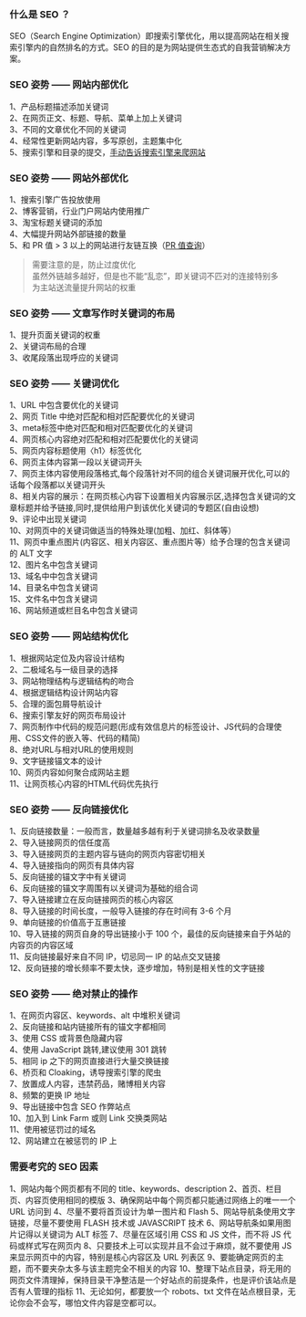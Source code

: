 
### 什么是 SEO ？
SEO（Search Engine Optimization）即搜索引擎优化，用以提高网站在相关搜索引擎内的自然排名的方式。SEO 的目的是为网站提供生态式的自我营销解决方案。

### SEO 姿势 —— 网站内部优化
1、产品标题描述添加关键词  
2、在网页正文、标题、导航、菜单上加上关键词  
3、不同的文章优化不同的关键词  
4、经常性更新网站内容，多写原创，主题集中化  
5、搜索引擎和目录的提交，[手动告诉搜索引擎来爬网站](http://www、sousuoyinqingtijiao、com/)

### SEO 姿势 —— 网站外部优化
1、搜索引擎广告投放使用  
2、博客营销，行业门户网站内使用推广    
3、淘宝标题关键词的添加  
4、大幅提升网站外部链接的数量  
5、和 PR 值 > 3 以上的网站进行友链互换（[PR 值查询](http://tool、chinaz、com/Ranks)）

> 需要注意的是，防止过度优化  
> 虽然外链越多越好，但是也不能“乱恋”，即关键词不匹对的连接特别多  
> 为主站送流量提升网站的权重  

### SEO 姿势 —— 文章写作时关键词的布局
1、提升页面关键词的权重  
2、关键词布局的合理  
3、收尾段落出现呼应的关键词  

### SEO 姿势 —— 关键词优化
1、URL 中包含要优化的关键词  
2、网页 Title 中绝对匹配和相对匹配要优化的关键词  
3、meta标签中绝对匹配和相对匹配要优化的关键词  
4、网页核心内容绝对匹配和相对匹配要优化的关键词  
5、网页内容标题使用〈h1〉标签优化  
6、网页主体内容第一段以关键词开头  
7、网页主体内容使用段落格式,每个段落针对不同的组合关键词展开优化,可以的话每个段落都以关键词开头  
8、相关内容的展示：在网页核心内容下设置相关内容展示区,选择包含关键词的文章标题并给予链接,同时,提供给用户到该优化关键词的专题区(自由设想)  
9、评论中出现关键词  
10、对网页中的关键词做适当的特殊处理(加粗、加红、斜体等）  
11、网页中重点图片(内容区、相关内容区、重点图片等）给予合理的包含关键词的 ALT 文字  
12、图片名中包含关键词  
13、域名中中包含关键词  
14、目录名中包含关键词  
15、文件名中包含关键词  
16、网站频道或栏目名中包含关键词  

### SEO 姿势 —— 网站结构优化
1、根据网站定位及内容设计结构  
2、二极域名与一级目录的选择  
3、网站物理结构与逻辑结构的吻合  
4、根据逻辑结构设计网站内容  
5、合理的面包屑导航设计  
6、搜索引擎友好的网页布局设计  
7、网页制作中代码的规范问题(形成有效信息片的标签设计、JS代码的合理使用、CSS文件的嵌入等、代码的精简)  
8、绝对URL与相对URL的使用规则  
9、文字链接锚文本的设计  
10、网页内容如何聚合成网站主题  
11、让网页核心内容的HTML代码优先执行  

### SEO 姿势 —— 反向链接优化
1、反向链接数量：一般而言，数量越多越有利于关键词排名及收录数量  
2、导入链接网页的信任度高  
3、导入链接网页的主题内容与链向的网页内容密切相关  
4、导入链接指向的网页有具体内容  
5、反向链接的锚文字中有关键词  
6、反向链接的锚文字周围有以关键词为基础的组合词  
7、导入链接建立在反向链接网页的核心内容区  
8、导入链接的时间长度，一般导入链接的存在时间有 3-6 个月  
9、单向链接的价值高于互惠链接  
10、导入链接的网页自身的导出链接小于 100 个，最佳的反向链接来自于外站的内容页的内容区域  
11、反向链接最好来自不同 IP，切忌同一 IP 的站点交叉链接  
12、反向链接的增长频率不要太快，逐步增加，特别是相关性的文字链接  

### SEO 姿势 —— 绝对禁止的操作
1、在网页内容区、keywords、alt 中堆积关键词  
2、反向链接和站内链接所有的锚文字都相同  
3、使用 CSS 或背景色隐藏内容  
4、使用 JavaScript 跳转,建议使用 301 跳转  
5、相同 ip 之下的网页直接进行大量交换链接  
6、桥页和 Cloaking，诱导搜索引擎的爬虫  
7、放置成人内容，违禁药品，赌博相关内容  
8、频繁的更换 IP 地址  
9、导出链接中包含 SEO 作弊站点  
10、加入到 Link Farm 或则 Link 交换类网站  
11、使用被惩罚过的域名  
12、网站建立在被惩罚的 IP 上  

### 需要考究的 SEO 因素
1、网站内每个网页都有不同的 title、keywords、description
2、首页、栏目页、内容页使用相同的模版
3、确保网站中每个网页都只能通过网络上的唯一一个 URL 访问到
4、尽量不要将首页设计为单一图片和 Flash
5、网站导航条使用文字链接，尽量不要使用 FLASH 技术或 JAVASCRIPT 技术
6、网站导航条如果用图片记得以关键词为 ALT 标签
7、尽量在区域引用 CSS 和 JS 文件，而不将 JS 代码或样式写在网页内
8、只要技术上可以实现并且不会过于麻烦，就不要使用 JS 来显示网页中的内容，特别是核心内容区及 URL 列表区
9、要能确定网页的主题，而不要夹杂太多与该主题完全不相关的内容
10、整理下站点目录，将无用的网页文件清理掉，保持目录干净整洁是一个好站点的前提条件，也是评价该站点是否有人管理的指标
11、无论如何，都要放一个 robots、txt 文件在站点根目录，无论你会不会写，哪怕文件内容是空都可以。

